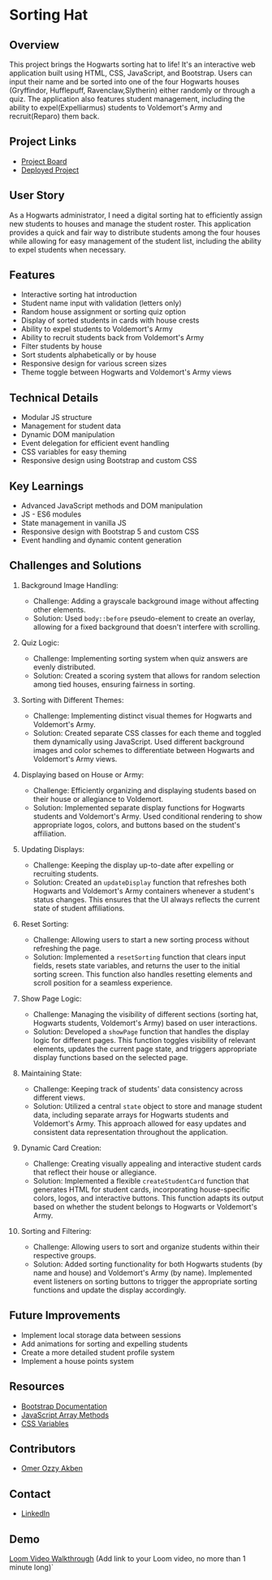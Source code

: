 # Sorting Hat

## Overview
This project brings the Hogwarts sorting hat to life! It's an interactive web application built using HTML, CSS, JavaScript, and Bootstrap. Users can input their name and be sorted into one of the four Hogwarts houses (Gryffindor, Hufflepuff, Ravenclaw,Slytherin) either randomly or through a quiz. The application also features student management, including the ability to expel(Expelliarmus) students to Voldemort's Army and recruit(Reparo) them back.

## Project Links
- [Project Board](https://github.com/omerakben/INDIVIDUAL-PROJECT-sorting-hat.git)
- [Deployed Project](https://sage-cuchufli-a4779a.netlify.app/)

## User Story
As a Hogwarts administrator, I need a digital sorting hat to efficiently assign new students to houses and manage the student roster. This application provides a quick and fair way to distribute students among the four houses while allowing for easy management of the student list, including the ability to expel students when necessary.

## Features
- Interactive sorting hat introduction
- Student name input with validation (letters only)
- Random house assignment or sorting quiz option
- Display of sorted students in cards with house crests
- Ability to expel students to Voldemort's Army
- Ability to recruit students back from Voldemort's Army
- Filter students by house
- Sort students alphabetically or by house
- Responsive design for various screen sizes
- Theme toggle between Hogwarts and Voldemort's Army views

## Technical Details
- Modular JS structure
- Management for student data
- Dynamic DOM manipulation
- Event delegation for efficient event handling
- CSS variables for easy theming
- Responsive design using Bootstrap and custom CSS

## Key Learnings
- Advanced JavaScript methods and DOM manipulation
- JS - ES6 modules
- State management in vanilla JS
- Responsive design with Bootstrap 5 and custom CSS
- Event handling and dynamic content generation

## Challenges and Solutions
1. Background Image Handling:
   - Challenge: Adding a grayscale background image without affecting other elements.
   - Solution: Used `body::before` pseudo-element to create an overlay, allowing for a fixed background that doesn't interfere with scrolling.

2. Quiz Logic:
   - Challenge: Implementing sorting system when quiz answers are evenly distributed.
   - Solution: Created a scoring system that allows for random selection among tied houses, ensuring fairness in sorting.

3. Sorting with Different Themes:
   - Challenge: Implementing distinct visual themes for Hogwarts and Voldemort's Army.
   - Solution: Created separate CSS classes for each theme and toggled them dynamically using JavaScript. Used different background images and color schemes to differentiate between Hogwarts and Voldemort's Army views.

4. Displaying based on House or Army:
   - Challenge: Efficiently organizing and displaying students based on their house or allegiance to Voldemort.
   - Solution: Implemented separate display functions for Hogwarts students and Voldemort's Army. Used conditional rendering to show appropriate logos, colors, and buttons based on the student's affiliation.

5. Updating Displays:
   - Challenge: Keeping the display up-to-date after expelling or recruiting students.
   - Solution: Created an `updateDisplay` function that refreshes both Hogwarts and Voldemort's Army containers whenever a student's status changes. This ensures that the UI always reflects the current state of student affiliations.

6. Reset Sorting:
   - Challenge: Allowing users to start a new sorting process without refreshing the page.
   - Solution: Implemented a `resetSorting` function that clears input fields, resets state variables, and returns the user to the initial sorting screen. This function also handles resetting elements and scroll position for a seamless experience.

7. Show Page Logic:
   - Challenge: Managing the visibility of different sections (sorting hat, Hogwarts students, Voldemort's Army) based on user interactions.
   - Solution: Developed a `showPage` function that handles the display logic for different pages. This function toggles visibility of relevant elements, updates the current page state, and triggers appropriate display functions based on the selected page.

8. Maintaining State:
   - Challenge: Keeping track of students' data consistency across different views.
   - Solution: Utilized a central `state` object to store and manage student data, including separate arrays for Hogwarts students and Voldemort's Army. This approach allowed for easy updates and consistent data representation throughout the application.

9. Dynamic Card Creation:
   - Challenge: Creating visually appealing and interactive student cards that reflect their house or allegiance.
   - Solution: Implemented a flexible `createStudentCard` function that generates HTML for student cards, incorporating house-specific colors, logos, and interactive buttons. This function adapts its output based on whether the student belongs to Hogwarts or Voldemort's Army.

10. Sorting and Filtering:
    - Challenge: Allowing users to sort and organize students within their respective groups.
    - Solution: Added sorting functionality for both Hogwarts students (by name and house) and Voldemort's Army (by name). Implemented event listeners on sorting buttons to trigger the appropriate sorting functions and update the display accordingly.

## Future Improvements
- Implement local storage data between sessions
- Add animations for sorting and expelling students
- Create a more detailed student profile system
- Implement a house points system

## Resources
- [Bootstrap Documentation](https://getbootstrap.com/docs/5.0/getting-started/introduction/)
- [JavaScript Array Methods](https://developer.mozilla.org/en-US/docs/Web/JavaScript/Reference/Global_Objects/Array)
- [CSS Variables](https://developer.mozilla.org/en-US/docs/Web/CSS/Using_CSS_custom_properties)

## Contributors
- [Omer Ozzy Akben](https://github.com/omerakben)

## Contact
- [LinkedIn](https://www.linkedin.com/in/omerakben/)

## Demo
[Loom Video Walkthrough](#) (Add link to your Loom video, no more than 1 minute long)`
